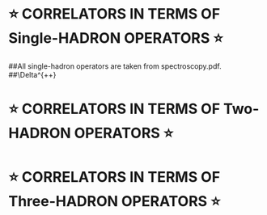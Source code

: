 # ⭐ CORRELATORS IN TERMS OF Single-HADRON OPERATORS ⭐
##All single-hadron operators are taken from spectroscopy.pdf.
##\Delta^{++}

# ⭐ CORRELATORS IN TERMS OF Two-HADRON OPERATORS ⭐

# ⭐ CORRELATORS IN TERMS OF Three-HADRON OPERATORS ⭐

